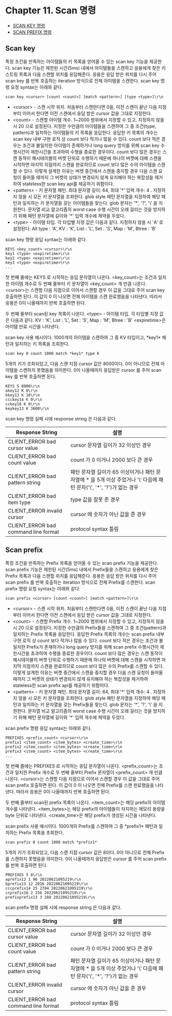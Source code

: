 # Chapter 11. Scan 명령

- [SCAN KEY 명령](#scan-key)
- [SCAN PREFIX 명령](#scan-prefix)

## Scan key

특정 조건을 만족하는 아이템들의 키 목록을 얻어올 수 있는 scan key 기능을 제공한다.
scan key 기능은 제한된 시간(5ms) 내에서 아이템들을 스캔하고 응용에게 찾은 키 스트링 목록과
다음 스캔할 위치를 응답해준다. 응용은 응답 받은 위치를 다시 주어 scan key 를 반복 호출하는
iteration 방식으로 전체 아이템을 스캔한다.
scan key 명령 요청 syntax는 아래와 같다.

```
scan key <cursor> [count <count>] [match <pattern>] [type <type>]\r\n
```

- \<cursor\> - 스캔 시작 위치.
처음부터 스캔한다면 0을, 이전 스캔이 끝난 다음 지점부터 이어서 한다면 이전 스캔에서 응답 받은 cursor 값을 그대로 지정한다.
- \<count\> - 스캔할 아이템 개수. 1~2000 범위에서 지정할 수 있고, 지정하지 않을 시 20 으로 설정된다.
지정한 수만큼의 아이템들을 스캔하여 그 중 조건(type, pattern)과 일치하는 아이템들의 키 목록을 응답한다.
응답한 키 목록의 개수는 scan key 내부 구현 로직 상 count 보다 적거나 많을 수 있다.
count 보다 적은 경우는 조건과 불일치한 아이템이 존재하거나 long query 방지를 위해 scan key 수행시간이 제한시간을 초과하여 수행을 종료한 경우이다.
count 보다 많은 경우는 스캔 동작이 해시테이블의 버켓 단위로 수행하기 때문에 하나의 버켓에 대해 스캔을 시작하면 마지막 지점까지 스캔을 완료하므로 count 보다 많은 수의 아이템을 스캔할 수 있다.
이렇게 설계한 이유는 버켓 중간에서 스캔을 중지할 경우 다음 스캔 요청이 들어올 때까지 그 버켓의 상태가 변경되지 않게 유지해야 하는
복잡성을 제거하여 stateless한 scan key api를 제공하기 위함이다.
- \<pattern\> - 키 문자열 패턴. 최대 문자열 길이: 64, 최대 '\*' 입력 개수: 4 . 지정하지 않을 시 모든 키 문자열을 조회한다.
glob style 패턴 문자열을 지정하여 해당 패턴과 일치하는 키 문자열을 갖는 아이템들을 찾는다. glob 문자는 '\*', '\?', '\\' 을 지원한다.
문자열 비교 알고리즘의 worst case 수행 시간이 오래 걸리는 것을 방지하기 위해 패턴 문자열에 길이와 '\*' 입력 개수에 제약을 두었다.
- \<type\> - 아이템 타입. 각 타입별 지정 값은 다음과 같다. 지정하지 않을 시 'A' 로 설정된다.
All type : 'A', KV : 'K', List : 'L', Set : 'S', Map : 'M', Btree : 'B'

scan key 명령 응답 syntax는 아래와 같다.

```
KEYS <key_count> <cursor>\r\n
key1 <type> <expiretime>\r\n
key2 <type> <expiretime>\r\n
key3 <type> <expiretime>\r\n
...
```

첫 번째 줄에는 KEYS 로 시작하는 응답 문자열이 나온다.
\<key_count\>는 조건과 일치한 아이템 개수로 두 번째 줄부터 키 문자열이 \<key_count\> 개 만큼 나온다.
\<cursor\>는 스캔할 다음 지점으로 이어서 스캔할 경우 이 값을 그대로 주어 scan key 호출하면 된다.
이 값이 0 이 나오면 전체 아이템을 스캔 완료했음을 나타낸다. 따라서 응용은 0이 나올때까지 반복 호출하면 된다.

두 번째 줄부터 scan된 key 목록이 나온다.
\<type\> - 아이템 타입. 각 타입별 지정 값은 다음과 같다.
KV : 'K', List : 'L', Set : 'S', Map : 'M', Btree : 'B'
\<expiretime\>은 아이템 만료 시간을 나타낸다.

scan key 사용 예시이다.
1000개의 아이템을 스캔하여 그 중 KV 타입이고, \*key1\* 패턴과 일치하는 키 목록을 조회한다.
```
scan key 0 count 1000 match *key1* type K
```

5개의 키가 조회되었고, 다음 스캔 지점 cursor 값은 8000이다.
0이 아니므로 전체 아이템을 스캔하지 못했음을 의미한다. 0이 나올때까지 응답받은 cursor 를 주어 scan key 를 반복 호출하면 된다.
```
KEYS 5 8000\r\n
akey12 K 0\r\n
bkey13 K 10\r\n
ccckey14 K 0\r\n
cckey16 K 0\r\n
keykey13 K 3600\r\n
```

scan key 명령 실패 시에 response string 은 다음과 같다.

| Response String                        | 설명                     |
|----------------------------------------|------------------------ |
| CLIENT_ERROR bad cursor value          | cursor 문자열 길이가 32 이상인 경우
| CLIENT_ERROR bad count value           | count 가 0 이거나 2000 보다 큰 경우
| CLIENT_ERROR bad pattern string        | 패턴 문자열 길이가 65 이상이거나 패턴 문자열에 * 을 5개 이상 주었거나 '\\' 다음에 패턴 문자('\\', '\*', '\?')가 없는 경우
| CLIENT_ERROR bad item type             | type 값을 잘못 준 경우
| CLIENT_ERROR invalid cursor            | cursor 에 숫자가 아닌 값을 준 경우
| CLIENT_ERROR bad command line format   | protocol syntax 틀림

## Scan prefix

특정 조건을 만족하는 Prefix 목록을 얻어올 수 있는 scan prefix 기능을 제공한다.
scan prefix 기능은 제한된 시간(5ms) 내에서 Prefix들을 스캔하고 응용에게 찾은 Prefix 목록과
다음 스캔할 위치를 응답해준다. 응용은 응답 받은 위치를 다시 주어 scan prefix 를 반복 호출하는
iteration 방식으로 전체 Prefix를 스캔한다.
scan prefix 명령 요청 syntax는 아래와 같다.

```
scan prefix <cursor> [count <count>] [match <pattern>]\r\n
```

- \<cursor\> - 스캔 시작 위치.
처음부터 스캔한다면 0을, 이전 스캔이 끝난 다음 지점부터 이어서 한다면 이전 스캔에서 응답 받은 cursor 값을 그대로 지정한다.
- \<count\> - 스캔할 Prefix 개수. 1~2000 범위에서 지정할 수 있고, 지정하지 않을 시 20 으로 설정된다.
지정한 수만큼의 Prefix들을 스캔하여 그 중 조건(pattern)과 일치하는 Prefix 목록을 응답한다.
응답한 Prefix 목록의 개수는 scan prefix 내부 구현 로직 상 count 보다 적거나 많을 수 있다.
count 보다 적은 경우는 조건과 불일치한 Prefix가 존재하거나 long query 방지를 위해 scan prefix 수행시간이 제한시간을 초과하여 수행을 종료한 경우이다.
count 보다 많은 경우는 스캔 동작이 해시테이블의 버켓 단위로 수행하기 때문에 하나의 버켓에 대해 스캔을 시작하면 마지막 지점까지 스캔을 완료하므로 count 보다 많은 수의 Prefix를 스캔할 수 있다.
이렇게 설계한 이유는 버켓 중간에서 스캔을 중지할 경우 다음 스캔 요청이 들어올 때까지 그 버켓의 상태가 변경되지 않게 유지해야 하는
복잡성을 제거하여 stateless한 scan prefix api를 제공하기 위함이다.
- \<pattern\> - 키 문자열 패턴. 최대 문자열 길이: 64, 최대 '\*' 입력 개수: 4 . 지정하지 않을 시 모든 키 문자열을 조회한다.
glob style 패턴 문자열을 지정하여 해당 패턴과 일치하는 키 문자열을 갖는 Prefix들을 찾는다. glob 문자는 '\*', '\?', '\\' 을 지원한다.
문자열 비교 알고리즘의 worst case 수행 시간이 오래 걸리는 것을 방지하기 위해 패턴 문자열에 길이와 '\*' 입력 개수에 제약을 두었다.

scan prefix 명령 응답 syntax는 아래와 같다.

```
PREFIXES <prefix_count> <cursor>\r\n
prefix1 <item_count> <item_bytes> <create_time>\r\n
prefix2 <item_count> <item_bytes> <create_time>\r\n
prefix3 <item_count> <item_bytes> <create_time>\r\n
...
```

첫 번째 줄에는 PREFIXES 로 시작하는 응답 문자열이 나온다.
\<prefix_count\>는 조건과 일치한 Prefix 개수로 두 번째 줄부터 Prefix 문자열이 \<prefix_count\> 개 만큼 나온다.
\<cursor\>는 스캔할 다음 지점으로 이어서 스캔할 경우 이 값을 그대로 주어 scan prefix 호출하면 된다.
이 값이 0 이 나오면 전체 Prefix를 스캔 완료했음을 나타낸다. 따라서 응용은 0이 나올때까지 반복 호출하면 된다.

두 번째 줄부터 scan된 prefix 목록이 나온다.
\<item_count\>는 해당 prefix의 아이템 개수를 나타낸다.
\<item_bytes\>는 해당 prefix의 아이템들이 차지하는 메모리 용량을 byte 단위로 나타낸다.
\<create_time\>은 해당 prefix가 생성된 시간을 나타낸다.

scan prefix 사용 예시이다.
1000개의 Prefix를 스캔하여 그 중 \*prefix1\* 패턴과 일치하는 Prefix 목록을 조회한다.
```
scan prefix 0 count 1000 match *prefix1*
```

5개의 키가 조회되었고, 다음 스캔 지점 cursor 값은 8이다.
0이 아니므로 전체 Prefix를 스캔하지 못했음을 의미한다. 0이 나올때까지 응답받은 cursor 를 주어 scan prefix 를 반복 호출하면 된다.
```
PREFIXES 5 8\r\n
aprefix12 1 96 20220621095219\r\n
bprefix13 12 2016 20220621095219\r\n
cccprefix14 25 2704 20220621095219\r\n
ccprefix16 2 256 20220621095219\r\n
prefixprefix13 3 288 20220621095219\r\n
```

scan prefix 명령 실패 시에 response string 은 다음과 같다.

| Response String                        | 설명                     |
|----------------------------------------|------------------------ |
| CLIENT_ERROR bad cursor value          | cursor 문자열 길이가 32 이상인 경우
| CLIENT_ERROR bad count value           | count 가 0 이거나 2000 보다 큰 경우
| CLIENT_ERROR bad pattern string        | 패턴 문자열 길이가 65 이상이거나 패턴 문자열에 * 을 5개 이상 주었거나 '\\' 다음에 패턴 문자('\\', '\*', '\?')가 없는 경우
| CLIENT_ERROR invalid cursor            | cursor 에 숫자가 아닌 값을 준 경우
| CLIENT_ERROR bad command line format   | protocol syntax 틀림
